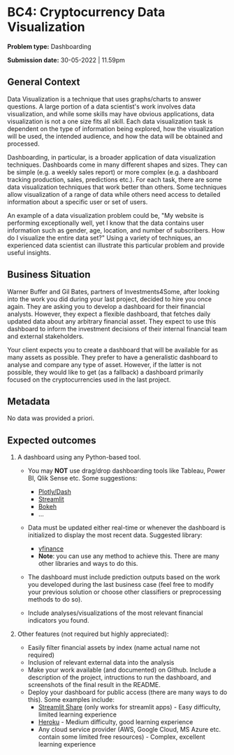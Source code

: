 
# BC4: Cryptocurrency Data Visualization

**Problem type:** Dashboarding

**Submission date:** 30-05-2022 | 11.59pm

## General Context

Data Visualization is a technique that uses graphs/charts to answer questions.
A large portion of a data scientist's work involves data visualization, and
while some skills may have obvious applications, data visualization is not a
one size fits all skill. Each data visualization task is dependent on the type
of information being explored, how the visualization will be used, the
intended audience, and how the data will be obtained and processed. 

Dashboarding, in particular, is a broader application of data visualization
techniques. Dashboards come in many different shapes and sizes. They can be
simple (e.g. a weekly sales report) or more complex (e.g. a dashboard tracking
production, sales, predictions etc.). For each task, there are some data
visualization techniques that work better than others. Some techniques allow
visualization of a range of data while others need access to detailed
information about a specific user or set of users.

An example of a data visualization problem could be, "My website is performing
exceptionally well, yet I know that the data contains user information such as
gender, age, location, and number of subscribers. How do I visualize the
entire data set?" Using a variety of techniques, an experienced data scientist
can illustrate this particular problem and provide useful insights.

## Business Situation

Warner Buffer and Gil Bates, partners of Investments4Some, after looking into
the work you did during your last project, decided to hire you once again.
They are asking you to develop a dashboard for their financial analysts.
However, they expect a flexible dashboard, that fetches daily updated data
about any arbitrary financial asset. They expect to use this dashboard to
inform the investment decisions of their internal financial team and external
stakeholders.

Your client expects you to create a dashboard that will be available for as
many assets as possible. They prefer to have a generalistic dashboard to
analyse and compare any type of asset. However, if the latter is not possible,
they would like to get (as a fallback) a dashboard primarily focused on the
cryptocurrencies used in the last project.

## Metadata

No data was provided a priori.

## Expected outcomes

1. A dashboard using any Python-based tool.
    - You may **NOT** use drag/drop dashboarding tools like Tableau, Power BI,
        Qlik Sense etc. Some suggestions:
        * [Plotly/Dash](https://dash.plotly.com/)
        * [Streamlit](https://streamlit.io/)
        * [Bokeh](https://bokeh.org/)
        * ...

    - Data must be updated either real-time or whenever the dashboard is
        initialized to display the most recent data. Suggested library:
        * [yfinance](https://pypi.org/project/yfinance/)
        * **Note**: you can use any method to achieve this. There are many other
              libraries and ways to do this.

    - The dashboard must include prediction outputs based on the work
        you developed during the last business case (feel free to modify your
        previous solution or choose other classifiers or preprocessing methods
        to do so).

    - Include analyses/visualizations of the most relevant financial indicators you found.
 
2. Other features (not required but highly appreciated):
    - Easily filter financial assets by index (name actual name not required)
    - Inclusion of relevant external data into the analysis
    - Make your work available (and documented) on Github. Include a
        description of the project, intructions to run the dashboard, and
        screenshots of the final result in the README. 
    - Deploy your dashboard for public access (there are many ways to do
        this). Some examples include:
        * [Streamlit Share](https://share.streamlit.io/) (only works for streamlit apps) - Easy
            difficulty, limited learning experience
        * [Heroku](https://www.heroku.com/) - Medium difficulty, good learning experience
        * Any cloud service provider (AWS, Google Cloud, MS Azure etc. contain some
            limited free resources) - Complex, excellent learning experience
